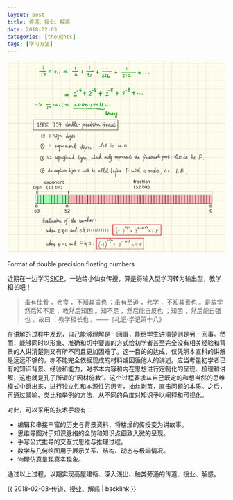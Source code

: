 ```yaml
---
layout: post
title: 传道、授业、解惑
date: 2018-02-03
categories: [thoughts]
tags: [学习方法]
---
```


![](/figures/p48379901.jpg)

Format of double precision floating numbers

近期在一边学习[SICP](https://book.douban.com/subject/1451622/)，一边给小仙女传授，算是将输入型学习转为输出型，教学相长吧！

> 虽有佳肴 ，弗食 ，不知其旨也 ；虽有至道 ，弗学 ，不知其善也 。是故学然后知不足 ，教然后知困 。知不足 ，然后能自反也 ；知困 ，然后能自强也 。故曰 ：教学相长也 。——《礼记·学记第十八》

在讲解的过程中发现，自己能够理解是一回事，能给学生讲清楚则是另一回事。然而，能够同时以形象、准确和切中要害的方式给初学者甚至完全没有相关经验和背景的人讲清楚则又有所不同且更加困难了。这一目的的达成，仅凭照本宣科的讲解是远远不够的，亦不能完全依据现成的材料或因循他人的讲述。应当考量初学者已有的知识背景、经验和能力，对书本内容和内在思想进行定制化的呈现、梳理和讲解，这也就是孔子所谓的“因材施教”。这个过程要求从自己既定的和想当然的思维模式中跳出来，进行独立性和本源性的思考，抽丝剥茧，直击问题的本质。之后，再通过譬喻、类比和举例的方法，从不同的角度对知识予以阐释和可视化。

对此，可以采用的技术手段有：

- 编辑和串接丰富的历史与背景资料，将枯燥的传授变为讲故事。
- 思维导图对于知识脉络的全览和知识点细致入微的呈现。
- 手写公式推导的交互式思维与推理过程。
- 数学与几何绘图用于展示关系、结构、动态与极端情况。
- 物理仿真呈现真实现象。

通过以上过程，以期实现高屋建瓴、深入浅出、触类旁通的传道、授业、解惑。

{{ 2018-02-03-传道、授业、解惑 | backlink }}
